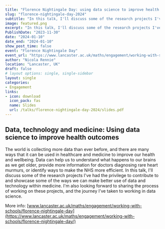 ```yaml
---
title: "Florence Nightingale Day: using data science to improve health outcomes"
slug: "florence-nightingale-day-2024"
subtitle: "In this talk, I'll discuss some of the research projects I've had the privilege to contribute to and showcase some of the ways we can make better use of data and technology within medicine."
image: featured.png
excerpt: "In this talk, I'll discuss some of the research projects I've had the privilege to contribute to and showcase some of the ways we can make better use of data and technology within medicine."
PublishDate: "2023-11-30"
date: "2024-01-10"
date_end: "2024-01-10"
show_post_time: false
event: "Florence Nightingale Day"
event_url: "https://www.lancaster.ac.uk/maths/engagement/working-with-schools/florence-nightingale-day/"
author: "Nicola Rennie"
location: "Lancaster, UK"
draft: false
# layout options: single, single-sidebar
layout: single
categories:
- Engagement
links:
- icon: download
  icon_pack: fas
  name: Slides
  url: /talks/florence-nightingale-day-2024/slides.pdf
---
```


## Data, technology and medicine: Using data science to improve health outcomes

The world is collecting more data than ever before, and there are many ways that it can be used in healthcare and medicine to improve our health and wellbeing. Data can help us to understand what happens to our brains as we get older, provide more information for doctors diagnosing rare heart murmurs, or identify ways to make the NHS more efficient. In this talk, I'll discuss some of the research projects I've had the privilege to contribute to and showcase some of the ways we can make better use of data and technology within medicine. I'm also looking forward to sharing the process of working on these projects, and the journey I’ve taken to working in data science.

More info: [www.lancaster.ac.uk/maths/engagement/working-with-schools/florence-nightingale-day](https://www.lancaster.ac.uk/maths/engagement/working-with-schools/florence-nightingale-day/)